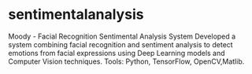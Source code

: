 # sentimentalanalysis
Moody - Facial Recognition Sentimental Analysis System Developed a system combining facial recognition and sentiment analysis to detect  emotions from facial expressions using Deep Learning models and Computer Vision  techniques. Tools: Python, TensorFlow, OpenCV,Matlib.
